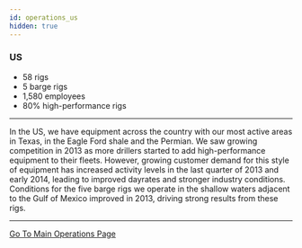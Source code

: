 ```yaml
---
id: operations_us
hidden: true
---
```


### US

- 58 rigs 
- 5 barge rigs
- 1,580 employees 
- 80% high-performance rigs

---

In the US, we have equipment across the country with our most active areas in Texas, in the Eagle Ford shale and the Permian. We saw growing competition in 2013 as more drillers started to add high-performance equipment to their fleets. However, growing customer demand for this style of equipment has increased activity levels in the last quarter of 2013 and early 2014, leading to improved dayrates and stronger industry conditions. Conditions for the five barge rigs we operate in the shallow waters adjacent to the Gulf of Mexico improved in 2013, driving strong results from these rigs.

---

[Go To Main Operations Page]({{links.operations}})

